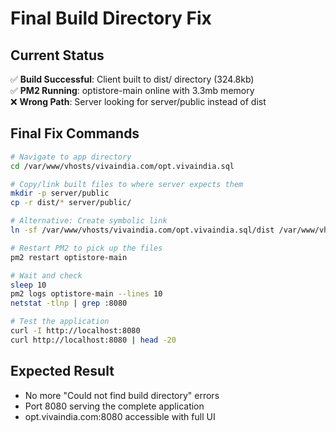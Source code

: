 # Final Build Directory Fix

## Current Status
✅ **Build Successful**: Client built to dist/ directory (324.8kb)  
✅ **PM2 Running**: optistore-main online with 3.3mb memory  
❌ **Wrong Path**: Server looking for server/public instead of dist  

## Final Fix Commands

```bash
# Navigate to app directory
cd /var/www/vhosts/vivaindia.com/opt.vivaindia.sql

# Copy/link built files to where server expects them
mkdir -p server/public
cp -r dist/* server/public/

# Alternative: Create symbolic link
ln -sf /var/www/vhosts/vivaindia.com/opt.vivaindia.sql/dist /var/www/vhosts/vivaindia.com/opt.vivaindia.sql/server/public

# Restart PM2 to pick up the files
pm2 restart optistore-main

# Wait and check
sleep 10
pm2 logs optistore-main --lines 10
netstat -tlnp | grep :8080

# Test the application
curl -I http://localhost:8080
curl http://localhost:8080 | head -20
```

## Expected Result
- No more "Could not find build directory" errors
- Port 8080 serving the complete application
- opt.vivaindia.com:8080 accessible with full UI